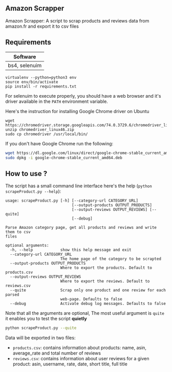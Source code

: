 ## Amazon Scrapper
Amazon Scrapper: A script to scrap products and reviews data from amazon.fr and export it to csv files 

## Requirements

| Software  |
| ----------------- | 
|    bs4,  selenuim | 

```
virtualenv --python=python3 env
source env/bin/activate
pip install -r requirements.txt
```

For selenuim to execute properly, you should have a web browser and it's driver available in the `PATH` environment variable.

Here's the instruction for installing Google Chrome driver on Ubuntu

```
wget https://chromedriver.storage.googleapis.com/74.0.3729.6/chromedriver_linux64.zip
unzip chromedriver_linux46.zip
sudo cp chromedriver /usr/local/bin/
```

If you don't have Google Chrome run the following:

```bash
wget https://dl.google.com/linux/direct/google-chrome-stable_current_amd64.deb
sudo dpkg -i google-chrome-stable_current_amd64.deb
```

## How to use ?
The script has a small command line interface here's the help (`python scrapeProduct.py --help`):
```
usage: scrapeProduct.py [-h] [--category-url CATEGORY_URL]
                             [--output-products OUTPUT_PRODUCTS]
                             [--output-reviews OUTPUT_REVIEWS] [--quite]
                             [--debug]

Parse Amazon category page, get all products and reviews and write them to csv
files

optional arguments:
  -h, --help            show this help message and exit
  --category-url CATEGORY_URL
                        The home page of the category to be scrapted
  --output-products OUTPUT_PRODUCTS
                        Where to export the products. Default to products.csv
  --output-reviews OUTPUT_REVIEWS
                        Where to export the reviews. Default to reviews.csv
  --quite               Scrap only one product and one review for each parsed
                        web-page. Defaults to false
  --debug               Activate debug log messages. Defaults to false
```

Note that all the arguments are optional, The most useful argument is `quite` it enables you to test the script **quietly**

```bash
python scrapeProduct.py --quite
```
Data will be exported in two files:

* `products.csv`: contains information about products: name, asin, average_rate and total number of reviews
* `reviews.csv`: contains information about user reviews for a given product: asin, username, rate, date, short title, full title
